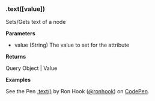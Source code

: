 ### .text([value])

Sets/Gets text of a node 

**Parameters**

- value (String) The value to set for the attribute

**Returns** 

Query Object \| Value

**Examples**

<p data-height="300" data-theme-id="30862" data-slug-hash="vJZwqJ" data-default-tab="js,result" data-user="ronhook" data-embed-version="2" data-pen-title=".text()" class="codepen">See the Pen <a href="https://codepen.io/ronhook/pen/vJZwqJ/">.text()</a> by Ron Hook (<a href="https://codepen.io/ronhook">@ronhook</a>) on <a href="https://codepen.io">CodePen</a>.</p>
<script async src="https://production-assets.codepen.io/assets/embed/ei.js"> </script>
